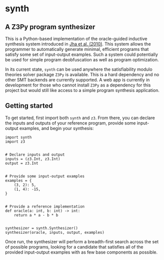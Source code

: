 # synth

## A Z3Py program synthesizer

This is a Python-based implementation of the oracle-guided inductive synthesis system introduced in [Jha et al. (2010)](https://dl.acm.org/doi/pdf/10.1145/1806799.1806833). This system allows the programmer to automatically generate
minimal, efficient programs that satisfy some set of input-output examples. Such a system could potentially be used for
simple program deobfuscation as well as program optimization.

In its current state, `synth` can be used anywhere the satisfiability modulo theories solver package `Z3Py` is available.
This is a hard dependency and no other SMT backends are currently supported. A web app is currently in development for
those who cannot install `Z3Py` as a dependency for this project but would still like access to a simple program synthesis
application.

## Getting started

To get started, first import both `synth` and `z3`. From there, you can declare the inputs and outputs of your reference
program, provide some input-output examples, and begin your synthesis:

```
import synth
import z3


# Declare inputs and output
inputs = (z3.Int, z3.Int)
output = z3.Int


# Provide some input-output examples
examples = {
    (3, 2): 5,
    (1, 4): -15,
}


# Provide a reference implementation
def oracle(a: int, b: int) -> int:
    return a * a - b * b


synthesizer = synth.Synthesizer()
synthesizer(oracle, inputs, output, examples)
```

Once run, the synthesizer will perform a breadth-first search across the set of possible programs, looking for a
candidate that satisfies all of the provided input-output examples with as few base components as possible.
